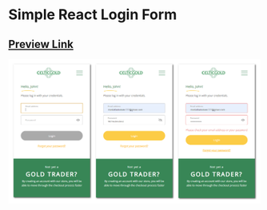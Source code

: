 # Simple React Login Form

## [Preview Link](https://mostafaabobakr7.github.io/bloopark/)

![Screenshot](/screenshot.jpg)
